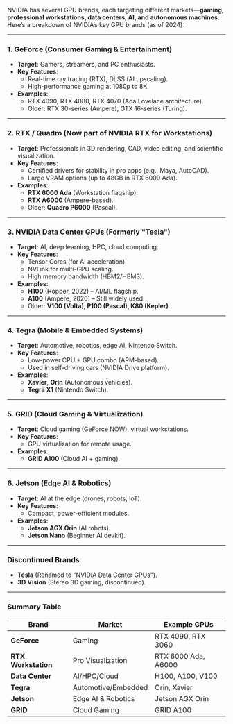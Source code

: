 NVIDIA has several GPU brands, each targeting different markets—**gaming, professional workstations, data centers, AI, and autonomous machines**. Here’s a breakdown of NVIDIA’s key GPU brands (as of 2024):

---

### **1. GeForce** (Consumer Gaming & Entertainment)  
   - **Target**: Gamers, streamers, and PC enthusiasts.  
   - **Key Features**:  
     - Real-time ray tracing (RTX), DLSS (AI upscaling).  
     - High-performance gaming at 1080p to 8K.  
   - **Examples**:  
     - RTX 4090, RTX 4080, RTX 4070 (Ada Lovelace architecture).  
     - Older: RTX 30-series (Ampere), GTX 16-series (Turing).  

---

### **2. RTX / Quadro (Now part of NVIDIA RTX for Workstations)**  
   - **Target**: Professionals in 3D rendering, CAD, video editing, and scientific visualization.  
   - **Key Features**:  
     - Certified drivers for stability in pro apps (e.g., Maya, AutoCAD).  
     - Large VRAM options (up to 48GB in RTX 6000 Ada).  
   - **Examples**:  
     - **RTX 6000 Ada** (Workstation flagship).  
     - **RTX A6000** (Ampere-based).  
     - Older: **Quadro P6000** (Pascal).  

---

### **3. NVIDIA Data Center GPUs (Formerly "Tesla")**  
   - **Target**: AI, deep learning, HPC, cloud computing.  
   - **Key Features**:  
     - Tensor Cores (for AI acceleration).  
     - NVLink for multi-GPU scaling.  
     - High memory bandwidth (HBM2/HBM3).  
   - **Examples**:  
     - **H100** (Hopper, 2022) – AI/ML flagship.  
     - **A100** (Ampere, 2020) – Still widely used.  
     - Older: **V100 (Volta), P100 (Pascal), K80 (Kepler)**.  

---

### **4. Tegra (Mobile & Embedded Systems)**  
   - **Target**: Automotive, robotics, edge AI, Nintendo Switch.  
   - **Key Features**:  
     - Low-power CPU + GPU combo (ARM-based).  
     - Used in self-driving cars (NVIDIA Drive platform).  
   - **Examples**:  
     - **Xavier**, **Orin** (Autonomous vehicles).  
     - **Tegra X1** (Nintendo Switch).  

---

### **5. GRID (Cloud Gaming & Virtualization)**  
   - **Target**: Cloud gaming (GeForce NOW), virtual workstations.  
   - **Key Features**:  
     - GPU virtualization for remote usage.  
   - **Examples**:  
     - **GRID A100** (Cloud AI + gaming).  

---

### **6. Jetson (Edge AI & Robotics)**  
   - **Target**: AI at the edge (drones, robots, IoT).  
   - **Key Features**:  
     - Compact, power-efficient modules.  
   - **Examples**:  
     - **Jetson AGX Orin** (AI robots).  
     - **Jetson Nano** (Beginner AI devkit).  

---

### **Discontinued Brands**  
   - **Tesla** (Renamed to "NVIDIA Data Center GPUs").  
   - **3D Vision** (Stereo 3D gaming, discontinued).  

---

### **Summary Table**  
| **Brand**         | **Market**               | **Example GPUs**          |  
|--------------------|--------------------------|---------------------------|  
| **GeForce**        | Gaming                   | RTX 4090, RTX 3060        |  
| **RTX Workstation**| Pro Visualization        | RTX 6000 Ada, A6000       |  
| **Data Center**    | AI/HPC/Cloud             | H100, A100, V100          |  
| **Tegra**         | Automotive/Embedded      | Orin, Xavier              |  
| **Jetson**        | Edge AI & Robotics       | Jetson AGX Orin           |  
| **GRID**          | Cloud Gaming             | GRID A100                 |  

